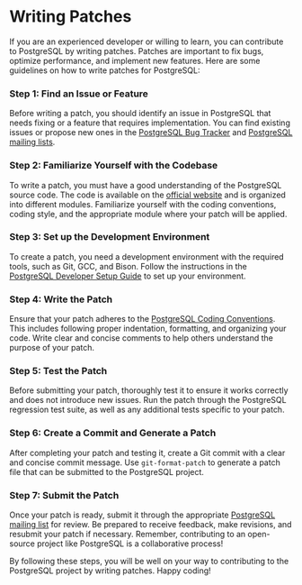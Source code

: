 # Writing Patches

If you are an experienced developer or willing to learn, you can contribute to PostgreSQL by writing patches. Patches are important to fix bugs, optimize performance, and implement new features. Here are some guidelines on how to write patches for PostgreSQL:

### Step 1: Find an Issue or Feature

Before writing a patch, you should identify an issue in PostgreSQL that needs fixing or a feature that requires implementation. You can find existing issues or propose new ones in the [PostgreSQL Bug Tracker](https://www.postgresql.org/support/submitbug/) and [PostgreSQL mailing lists](https://www.postgresql.org/list/).

### Step 2: Familiarize Yourself with the Codebase

To write a patch, you must have a good understanding of the PostgreSQL source code. The code is available on the [official website](https://www.postgresql.org/developer/sourcecode/) and is organized into different modules. Familiarize yourself with the coding conventions, coding style, and the appropriate module where your patch will be applied.

### Step 3: Set up the Development Environment

To create a patch, you need a development environment with the required tools, such as Git, GCC, and Bison. Follow the instructions in the [PostgreSQL Developer Setup Guide](https://wiki.postgresql.org/wiki/Developer_Setup) to set up your environment.

### Step 4: Write the Patch

Ensure that your patch adheres to the [PostgreSQL Coding Conventions](https://www.postgresql.org/docs/current/source-format.html). This includes following proper indentation, formatting, and organizing your code. Write clear and concise comments to help others understand the purpose of your patch.

### Step 5: Test the Patch

Before submitting your patch, thoroughly test it to ensure it works correctly and does not introduce new issues. Run the patch through the PostgreSQL regression test suite, as well as any additional tests specific to your patch.

### Step 6: Create a Commit and Generate a Patch

After completing your patch and testing it, create a Git commit with a clear and concise commit message. Use `git-format-patch` to generate a patch file that can be submitted to the PostgreSQL project.

### Step 7: Submit the Patch

Once your patch is ready, submit it through the appropriate [PostgreSQL mailing list](https://www.postgresql.org/list/) for review. Be prepared to receive feedback, make revisions, and resubmit your patch if necessary. Remember, contributing to an open-source project like PostgreSQL is a collaborative process!

By following these steps, you will be well on your way to contributing to the PostgreSQL project by writing patches. Happy coding!